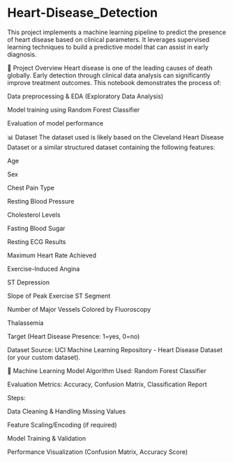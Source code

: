 # Heart-Disease_Detection
This project implements a machine learning pipeline to predict the presence of heart disease based on clinical parameters. It leverages supervised learning techniques to build a predictive model that can assist in early diagnosis.

📝 Project Overview
Heart disease is one of the leading causes of death globally. Early detection through clinical data analysis can significantly improve treatment outcomes. This notebook demonstrates the process of:

Data preprocessing & EDA (Exploratory Data Analysis)

Model training using Random Forest Classifier

Evaluation of model performance

📊 Dataset
The dataset used is likely based on the Cleveland Heart Disease Dataset or a similar structured dataset containing the following features:

Age

Sex

Chest Pain Type

Resting Blood Pressure

Cholesterol Levels

Fasting Blood Sugar

Resting ECG Results

Maximum Heart Rate Achieved

Exercise-Induced Angina

ST Depression

Slope of Peak Exercise ST Segment

Number of Major Vessels Colored by Fluoroscopy

Thalassemia

Target (Heart Disease Presence: 1=yes, 0=no)

Dataset Source: UCI Machine Learning Repository - Heart Disease Dataset (or your custom dataset).

🧠 Machine Learning Model
Algorithm Used: Random Forest Classifier

Evaluation Metrics: Accuracy, Confusion Matrix, Classification Report

Steps:

Data Cleaning & Handling Missing Values

Feature Scaling/Encoding (if required)

Model Training & Validation

Performance Visualization (Confusion Matrix, Accuracy Score)
